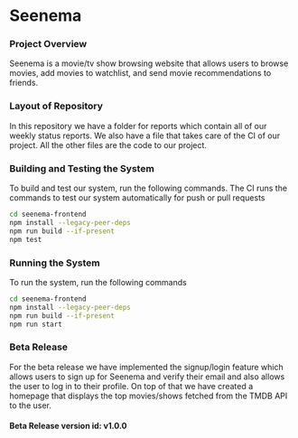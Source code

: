 # Seenema
### Project Overview
Seenema is a movie/tv show browsing website that allows users to browse movies, add movies to watchlist, and send movie recommendations to friends. 

### Layout of Repository
In this repository we have a folder for reports which contain all of our weekly status reports. We also have a file that takes care of the CI of our project. All the other files are the code to our project.

### Building and Testing the System
To build and test our system, run the following commands. The CI runs the commands to test our system automatically for push or pull requests
```bash
cd seenema-frontend
npm install --legacy-peer-deps
npm run build --if-present
npm test
```

### Running the System
To run the system, run the following commands
```bash
cd seenema-frontend
npm install --legacy-peer-deps
npm run build --if-present
npm run start
```

### Beta Release
For the beta release we have implemented the signup/login feature which allows users to sign up for Seenema and verify their email and also allows the user to log in to their profile.
On top of that we have created a homepage that displays the top movies/shows fetched from the TMDB API to the user.

#### Beta Release version id: v1.0.0
